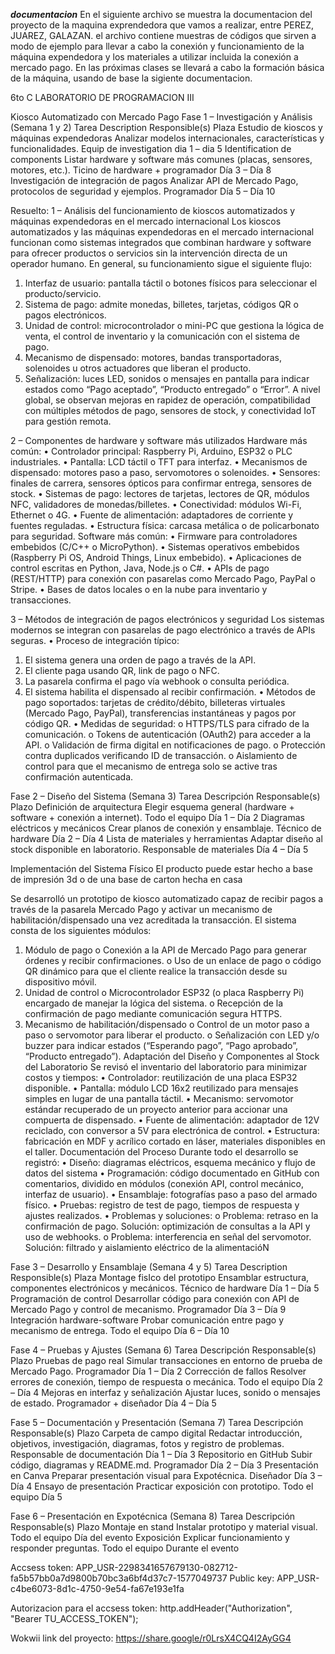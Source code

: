 ***documentacion***
En el siguiente archivo se muestra la documentacion del proyecto de la maquina exprendedora que vamos a realizar, entre PEREZ, JUAREZ, GALAZAN.
el archivo contiene muestras de códigos que sirven a modo de ejemplo para llevar a cabo la conexión y funcionamiento de la máquina expendedora y los materiales a utilizar incluida la conexión a mercado pago.
En las próximas clases se llevará a cabo la formación básica de la máquina, usando de base la sigiente documentacion.

6to C
LABORATORIO DE PROGRAMACION III

Kiosco Automatizado con Mercado Pago
Fase 1 – Investigación y Análisis (Semana 1 y 2)
Tarea	Description	Responsible(s)	Plaza
Estudio de kioscos y máquinas expendedoras	Analizar modelos internacionales, características y funcionalidades.	Equip de investigation	dia 1 – dia 5
Identification de components	Listar hardware y software más comunes (placas, sensores, motores, etc.).	Ticino de hardware + programador	Día 3 – Día 8
Investigación de integración de pagos	Analizar API de Mercado Pago, protocolos de seguridad y ejemplos.	Programador	Día 5 – Día 10

Resuelto:
1 – Análisis del funcionamiento de kioscos automatizados y máquinas expendedoras en el mercado internacional
Los kioscos automatizados y las máquinas expendedoras en el mercado internacional funcionan como sistemas integrados que combinan hardware y software para ofrecer productos o servicios sin la intervención directa de un operador humano.
En general, su funcionamiento sigue el siguiente flujo:
1.	Interfaz de usuario: pantalla táctil o botones físicos para seleccionar el producto/servicio.
2.	Sistema de pago: admite monedas, billetes, tarjetas, códigos QR o pagos electrónicos.
3.	Unidad de control: microcontrolador o mini-PC que gestiona la lógica de venta, el control de inventario y la comunicación con el sistema de pago.
4.	Mecanismo de dispensado: motores, bandas transportadoras, solenoides u otros actuadores que liberan el producto.
5.	Señalización: luces LED, sonidos o mensajes en pantalla para indicar estados como “Pago aceptado”, “Producto entregado” o “Error”.
A nivel global, se observan mejoras en rapidez de operación, compatibilidad con múltiples métodos de pago, sensores de stock, y conectividad IoT para gestión remota.

2 – Componentes de hardware y software más utilizados
Hardware más común:
•	Controlador principal: Raspberry Pi, Arduino, ESP32 o PLC industriales.
•	Pantalla: LCD táctil o TFT para interfaz.
•	Mecanismos de dispensado: motores paso a paso, servomotores o solenoides.
•	Sensores: finales de carrera, sensores ópticos para confirmar entrega, sensores de stock.
•	Sistemas de pago: lectores de tarjetas, lectores de QR, módulos NFC, validadores de monedas/billetes.
•	Conectividad: módulos Wi-Fi, Ethernet o 4G.
•	Fuente de alimentación: adaptadores de corriente y fuentes reguladas.
•	Estructura física: carcasa metálica o de policarbonato para seguridad.
Software más común:
•	Firmware para controladores embebidos (C/C++ o MicroPython).
•	Sistemas operativos embebidos (Raspberry Pi OS, Android Things, Linux embebido).
•	Aplicaciones de control escritas en Python, Java, Node.js o C#.
•	APIs de pago (REST/HTTP) para conexión con pasarelas como Mercado Pago, PayPal o Stripe.
•	Bases de datos locales o en la nube para inventario y transacciones.

3 – Métodos de integración de pagos electrónicos y seguridad
Los sistemas modernos se integran con pasarelas de pago electrónico a través de APIs seguras.
•	Proceso de integración típico:
1.	El sistema genera una orden de pago a través de la API.
2.	El cliente paga usando QR, link de pago o NFC.
3.	La pasarela confirma el pago vía webhook o consulta periódica.
4.	El sistema habilita el dispensado al recibir confirmación.
•	Métodos de pago soportados: tarjetas de crédito/débito, billeteras virtuales (Mercado Pago, PayPal), transferencias instantáneas y pagos por código QR.
•	Medidas de seguridad:
o	HTTPS/TLS para cifrado de la comunicación.
o	Tokens de autenticación (OAuth2) para acceder a la API.
o	Validación de firma digital en notificaciones de pago.
o	Protección contra duplicados verificando ID de transacción.
o	Aislamiento de control para que el mecanismo de entrega solo se active tras confirmación autenticada.




Fase 2 – Diseño del Sistema (Semana 3)
Tarea	Descripción	Responsable(s)	Plazo
Definición de arquitectura	Elegir esquema general (hardware + software + conexión a internet).	Todo el equipo	Día 1 – Día 2
Diagramas eléctricos y mecánicos	Crear planos de conexión y ensamblaje.	Técnico de hardware	Día 2 – Día 4
Lista de materiales y herramientas	Adaptar diseño al stock disponible en laboratorio.	Responsable de materiales	Día 4 – Día 5



Implementación del Sistema Físico
El producto puede estar hecho a base de impresión 3d o de una base de carton hecha en casa

Se desarrolló un prototipo de kiosco automatizado capaz de recibir pagos a través de la pasarela Mercado Pago y activar un mecanismo de habilitación/dispensado una vez acreditada la transacción.
El sistema consta de los siguientes módulos:
1.	Módulo de pago
o	Conexión a la API de Mercado Pago para generar órdenes y recibir confirmaciones.
o	Uso de un enlace de pago o código QR dinámico para que el cliente realice la transacción desde su dispositivo móvil.
2.	Unidad de control
o	Microcontrolador ESP32 (o placa Raspberry Pi) encargado de manejar la lógica del sistema.
o	Recepción de la confirmación de pago mediante comunicación segura HTTPS.
3.	Mecanismo de habilitación/dispensado
o	Control de un motor paso a paso o servomotor para liberar el producto.
o	Señalización con LED y/o buzzer para indicar estados (“Esperando pago”, “Pago aprobado”, “Producto entregado”).
Adaptación del Diseño y Componentes al Stock del Laboratorio
Se revisó el inventario del laboratorio para minimizar costos y tiempos:
•	Controlador: reutilización de una placa ESP32 disponible.
•	Pantalla: módulo LCD 16x2 reutilizado para mensajes simples en lugar de una pantalla táctil.
•	Mecanismo: servomotor estándar recuperado de un proyecto anterior para accionar una compuerta de dispensado.
•	Fuente de alimentación: adaptador de 12V reciclado, con conversor a 5V para electrónica de control.
•	Estructura: fabricación en MDF y acrílico cortado en láser, materiales disponibles en el taller.
Documentación del Proceso
Durante todo el desarrollo se registró:
•	Diseño: diagramas eléctricos, esquema mecánico y flujo de datos del sistema
•	Programación: código documentado en GitHub con comentarios, dividido en módulos (conexión API, control mecánico, interfaz de usuario).
•	Ensamblaje: fotografías paso a paso del armado físico.
•	Pruebas: registro de test de pago, tiempos de respuesta y ajustes realizados.
•	Problemas y soluciones:
o	Problema: retraso en la confirmación de pago.
Solución: optimización de consultas a la API y uso de webhooks.
o	Problema: interferencia en señal del servomotor.
Solución: filtrado y aislamiento eléctrico de la alimentacióN



Fase 3 – Desarrollo y Ensamblaje (Semana 4 y 5)
Tarea	Description	Responsible(s)	Plaza
Montage fisIco del prototipo	Ensamblar estructura, componentes electrónicos y mecánicos.	Técnico de hardware	Día 1 – Día 5
Programación de control	Desarrollar código para conexión con API de Mercado Pago y control de mecanismo.	Programador	Día 3 – Día 9
Integración hardware-software	Probar comunicación entre pago y mecanismo de entrega.	Todo el equipo	Día 6 – Día 10

Fase 4 – Pruebas y Ajustes (Semana 6)
Tarea	Descripción	Responsable(s)	Plazo
Pruebas de pago real	Simular transacciones en entorno de prueba de Mercado Pago.	Programador	Día 1 – Día 2
Corrección de fallos	Resolver errores de conexión, tiempo de respuesta o mecánica.	Todo el equipo	Día 2 – Día 4
Mejoras en interfaz y señalización	Ajustar luces, sonido o mensajes de estado.	Programador + diseñador	Día 4 – Día 5

Fase 5 – Documentación y Presentación (Semana 7)
Tarea	Descripción	Responsable(s)	Plazo
Carpeta de campo digital	Redactar introducción, objetivos, investigación, diagramas, fotos y registro de problemas.	Responsable de documentación	Día 1 – Día 3
Repositorio en GitHub	Subir código, diagramas y README.md.	Programador	Día 2 – Día 3
Presentación en Canva	Preparar presentación visual para Expotécnica.	Diseñador	Día 3 – Día 4
Ensayo de presentación	Practicar exposición con prototipo.	Todo el equipo	Día 5

Fase 6 – Presentación en Expotécnica (Semana 8)
Tarea	Descripción	Responsable(s)	Plazo
Montaje en stand	Instalar prototipo y material visual.	Todo el equipo	Día del evento
Exposición	Explicar funcionamiento y responder preguntas.	Todo el equipo	Durante el evento



Accsess token: APP_USR-2298341657679130-082712-fa5b57bb0a7d9800b70bc3a6bf4d37c7-1577049737
Public key: APP_USR-c4be6073-8d1c-4750-9e54-fa67e193e1fa

Autorizacion para el accsess token: http.addHeader("Authorization", "Bearer TU_ACCESS_TOKEN");


Wokwii link del proyecto:
https://share.google/r0LrsX4CQ4I2AyGG4


